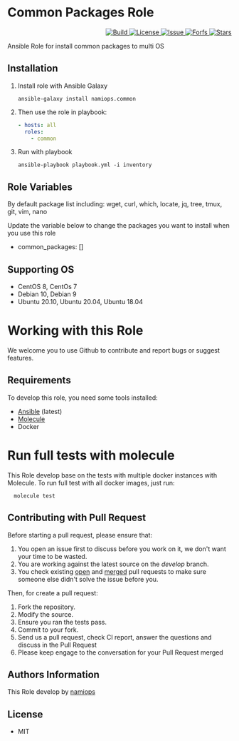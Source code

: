 Common Packages Role
================
<p align="right">
  <a href="https://github.com/namiops/common">
  <img alt="Build" src="https://github.com/namiops/common/actions/workflows/build.yml/badge.svg">
  <img alt="License" src="https://img.shields.io/github/license/namiops/common">
  <img alt="Issue" src="https://img.shields.io/github/issues/namiops/common">
  <img alt="Forfs" src="https://img.shields.io/github/forks/namiops/common">
  <img alt="Stars" src="https://img.shields.io/github/stars/namiops/common"> 
  </a>
</p>


Ansible Role for install common packages to multi OS

Installation
------------
1. Install role with Ansible Galaxy

   ```
   ansible-galaxy install namiops.common
   ```
2. Then use the role in playbook:

   ```yaml
   - hosts: all
     roles:
       - common
   ```
3. Run with playbook

   ```shell script
   ansible-playbook playbook.yml -i inventory
   ```

Role Variables
-------------
By default package list including: wget, curl, which, locate, jq, tree, tmux, git, vim, nano

Update the variable below to change the packages you want to install when you use this role
* common_packages: []

Supporting OS
-------------
* CentOS 8, CentOs 7
* Debian 10, Debian 9
* Ubuntu 20.10, Ubuntu 20.04, Ubuntu 18.04

Working with this Role
======================
We welcome you to use Github to contribute and report bugs or suggest features.

Requirements
------------
To develop this role, you need some tools installed:
* [Ansible](https://docs.ansible.com/ansible/latest/installation_guide/intro_installation.html) (latest)
* [Molecule](https://molecule.readthedocs.io/en/latest/index.html)
* Docker

Run full tests with molecule
===========================
This Role develop base on the tests with multiple docker instances with Molecule. To run full test with all docker images, just run:

```shell
  molecule test
```


Contributing with Pull Request
------------------------------
Before starting a pull request, please ensure that:

1. You open an issue first to discuss before you work on it, we don't want your time to be wasted.
2. You are working against the latest source on the *develop* branch.
3. You check existing [open](ht``tps://github.com/namiops/common/pulls) and [merged](https://github.com/namiops/common/pulls?q=is%3Apr+is%3Aclosed) pull requests to make sure someone else didn't solve the issue before you.

Then, for create a pull request:

1. Fork the repository.
2. Modify the source.
3. Ensure you ran the tests pass.
4. Commit to your fork.
5. Send us a pull request, check CI report, answer the questions and discuss in the Pull Request
6. Please keep engage to the conversation for your Pull Request merged

Authors Information
------------------
This Role develop by [namiops](https://github.com/namiops)

License
-------
- MIT

